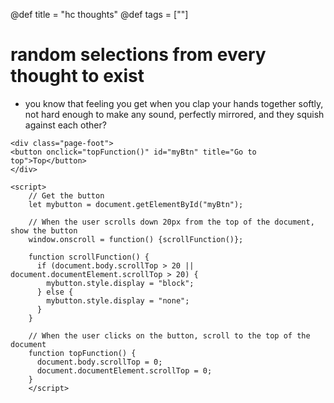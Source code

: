 @def title = "hc thoughts"
@def tags = [""]

# random selections from every thought to exist

- you know that feeling you get when you clap your hands together softly, not hard enough to make any sound, perfectly mirrored, and they squish against each other? 


~~~
<div class="page-foot">
<button onclick="topFunction()" id="myBtn" title="Go to top">Top</button> 
</div>

<script>
    // Get the button
    let mybutton = document.getElementById("myBtn");
    
    // When the user scrolls down 20px from the top of the document, show the button
    window.onscroll = function() {scrollFunction()};
    
    function scrollFunction() {
      if (document.body.scrollTop > 20 || document.documentElement.scrollTop > 20) {
        mybutton.style.display = "block";
      } else {
        mybutton.style.display = "none";
      }
    }
    
    // When the user clicks on the button, scroll to the top of the document
    function topFunction() {
      document.body.scrollTop = 0;
      document.documentElement.scrollTop = 0;
    }
    </script>
~~~